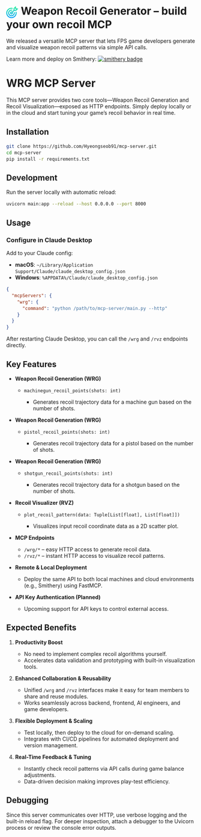 # <img src="src/assets/target.png" alt="logo" width="32" style="vertical-align:middle;"/> Weapon Recoil Generator – build your own recoil MCP

We released a versatile MCP server that lets FPS game developers generate and visualize weapon recoil patterns via simple API calls.

Learn more and deploy on Smithery: [![smithery badge](https://smithery.ai/badge/@Hyeongseob91/mcp-server)](https://smithery.ai/server/@Hyeongseob91/mcp-server)

# WRG MCP Server

This MCP server provides two core tools—Weapon Recoil Generation and Recoil Visualization—exposed as HTTP endpoints. Simply deploy locally or in the cloud and start tuning your game’s recoil behavior in real time.

## Installation

```bash
git clone https://github.com/Hyeongseob91/mcp-server.git
cd mcp-server
pip install -r requirements.txt
````

## Development

Run the server locally with automatic reload:

```bash
uvicorn main:app --reload --host 0.0.0.0 --port 8000
```

## Usage

### Configure in Claude Desktop

Add to your Claude config:

* **macOS**: `~/Library/Application Support/Claude/claude_desktop_config.json`
* **Windows**: `%APPDATA%/Claude/claude_desktop_config.json`

```json
{
  "mcpServers": {
    "wrg": {
      "command": "python /path/to/mcp-server/main.py --http"
    }
  }
}
```

After restarting Claude Desktop, you can call the `/wrg` and `/rvz` endpoints directly.

## Key Features

* **Weapon Recoil Generation (WRG)**

  * `machinegun_recoil_points(shots: int)`

    * Generates recoil trajectory data for a machine gun based on the number of shots.

* **Weapon Recoil Generation (WRG)**

  * `pistol_recoil_points(shots: int)`

    * Generates recoil trajectory data for a pistol based on the number of shots.

* **Weapon Recoil Generation (WRG)**

  * `shotgun_recoil_points(shots: int)`

    * Generates recoil trajectory data for a shotgun based on the number of shots.

* **Recoil Visualizer (RVZ)**

  * `plot_recoil_pattern(data: Tuple[List[float], List[float]])`

    * Visualizes input recoil coordinate data as a 2D scatter plot.

* **MCP Endpoints**

  * `/wrg/*` – easy HTTP access to generate recoil data.
  * `/rvz/*` – instant HTTP access to visualize recoil patterns.

* **Remote & Local Deployment**

  * Deploy the same API to both local machines and cloud environments (e.g., Smithery) using FastMCP.

* **API Key Authentication (Planned)**

  * Upcoming support for API keys to control external access.

## Expected Benefits

1. **Productivity Boost**

   * No need to implement complex recoil algorithms yourself.
   * Accelerates data validation and prototyping with built-in visualization tools.

2. **Enhanced Collaboration & Reusability**

   * Unified `/wrg` and `/rvz` interfaces make it easy for team members to share and reuse modules.
   * Works seamlessly across backend, frontend, AI engineers, and game developers.

3. **Flexible Deployment & Scaling**

   * Test locally, then deploy to the cloud for on-demand scaling.
   * Integrates with CI/CD pipelines for automated deployment and version management.

4. **Real-Time Feedback & Tuning**

   * Instantly check recoil patterns via API calls during game balance adjustments.
   * Data-driven decision making improves play-test efficiency.

## Debugging

Since this server communicates over HTTP, use verbose logging and the built-in reload flag. For deeper inspection, attach a debugger to the Uvicorn process or review the console error outputs.
